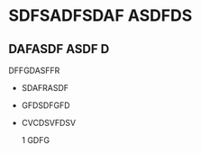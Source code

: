 # SDFSADFSDAF ASDFDS

## DAFASDF ASDF D

DFFGDASFFR

* SDAFRASDF
* GFDSDFGFD
* CVCDSVFDSV

  1 GDFG
